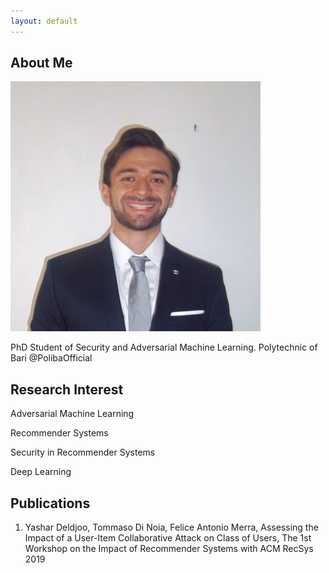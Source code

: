```yaml
---
layout: default
---
```


## About Me

<img class="profile-picture" src="profile.jpg">

PhD Student of Security and Adversarial Machine Learning. Polytechnic of Bari @PolibaOfficial


## Research Interest

Adversarial Machine Learning

Recommender Systems

Security in Recommender Systems

Deep Learning

## Publications

1. Yashar Deldjoo, Tommaso Di Noia, Felice Antonio Merra, Assessing the Impact of a User-Item Collaborative Attack on Class of Users, The 1st Workshop on the Impact of Recommender Systems with ACM RecSys 2019

